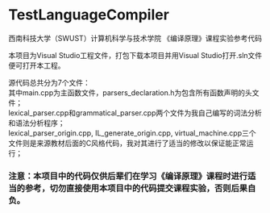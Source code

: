 # TestLanguageCompiler
西南科技大学（SWUST）计算机科学与技术学院 《编译原理》课程实验参考代码

本项目为Visual Studio工程文件，打包下载本项目并用Visual Studio打开.sln文件便可打开本工程。

源代码总共分为7个文件：<br/>
其中main.cpp为主函数文件，parsers_declaration.h为包含所有函数声明的头文件；<br/>
lexical_parser.cpp和grammatical_parser.cpp两个文件为我自己编写的词法分析和语法分析程序；<br/>
lexical_parser_origin.cpp, IL_generate_origin.cpp, virtual_machine.cpp三个文件则是来源教材后面的C风格代码，我对其进行了适当的修改以保证能正常运行；

### 注意：本项目中的代码仅供后辈们在学习《编译原理》课程时进行适当的参考，切勿直接使用本项目中的代码提交课程实验，否则后果自负。
